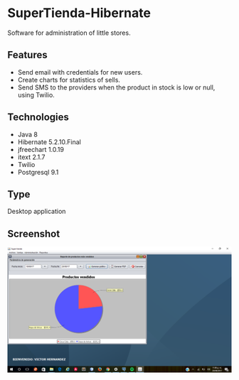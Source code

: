 # SuperTienda-Hibernate
Software for administration of little stores.

## Features
- Send email with credentials for new users.
- Create charts for statistics of sells.
- Send SMS to the providers when the product in stock is low or null, using Twilio.


## Technologies

- Java 8
- Hibernate 5.2.10.Final
- jfreechart 1.0.19
- itext 2.1.7
- Twilio
- Postgresql 9.1

## Type

Desktop application

## Screenshot

![Cloropeth-Map](/src/main/resources/com/tienda/iconos/app.png)

